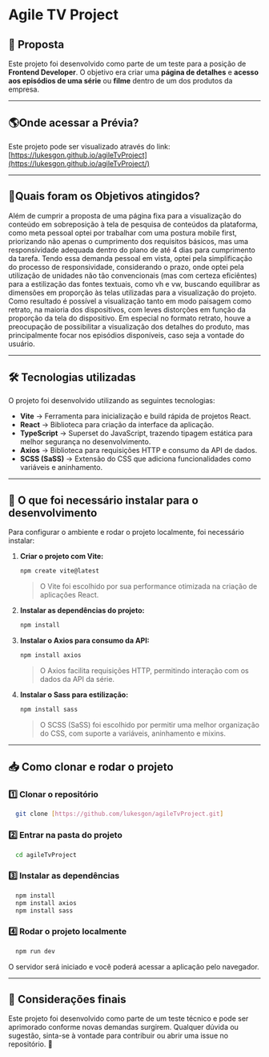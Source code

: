 # Agile TV Project

## 📌 Proposta
Este projeto foi desenvolvido como parte de um teste para a posição de **Frontend Developer**. O objetivo era criar uma **página de detalhes** e **acesso aos episódios de uma série** ou **filme** dentro de um dos produtos da empresa.

---

## 🌎Onde acessar a Prévia?
Este projeto pode ser visualizado através do link: [https://lukesgon.github.io/agileTvProject](https://lukesgon.github.io/agileTvProject/)

---

## 🎯Quais foram os Objetivos atingidos?
Além de cumprir a proposta de uma página fixa para a visualização do conteúdo em sobreposição à tela de pesquisa de conteúdos da plataforma, como meta pessoal optei por trabalhar com uma postura mobile first, priorizando não apenas o cumprimento dos requisitos básicos, mas uma responsividade adequada dentro do plano de até 4 dias para cumprimento da tarefa.
Tendo essa demanda pessoal em vista, optei pela simplificação do processo de responsividade, considerando o prazo, onde optei pela utilização de unidades não tão convencionais (mas com certeza eficiêntes) para a estilização das fontes textuais, como vh e vw, buscando equilibrar as dimensões em proporção às telas utilizadas para a visualização do projeto. Como resultado é possível a visualização tanto em modo paisagem como retrato, na maioria dos dispositivos, com leves distorções em função da proporção da tela do dispositivo.
Em especial no formato retrato, houve a preocupação de possibilitar a visualização dos detalhes do produto, mas principalmente focar nos episódios disponíveis, caso seja a vontade do usuário.

---
## 🛠 Tecnologias utilizadas
O projeto foi desenvolvido utilizando as seguintes tecnologias:
- **Vite** → Ferramenta para inicialização e build rápida de projetos React.
- **React** → Biblioteca para criação da interface da aplicação.
- **TypeScript** → Superset do JavaScript, trazendo tipagem estática para melhor segurança no desenvolvimento.
- **Axios** → Biblioteca para requisições HTTP e consumo da API de dados.
- **SCSS (SaSS)** → Extensão do CSS que adiciona funcionalidades como variáveis e aninhamento.

---

## 🚀 O que foi necessário instalar para o desenvolvimento
Para configurar o ambiente e rodar o projeto localmente, foi necessário instalar:

1. **Criar o projeto com Vite:**
   ```sh
   npm create vite@latest
   ```
   > O Vite foi escolhido por sua performance otimizada na criação de aplicações React.

2. **Instalar as dependências do projeto:**
   ```sh
   npm install
   ```

3. **Instalar o Axios para consumo da API:**
   ```sh
   npm install axios
   ```
   > O Axios facilita requisições HTTP, permitindo interação com os dados da API da série.

4. **Instalar o Sass para estilização:**
   ```sh
   npm install sass
   ```
   > O SCSS (SaSS) foi escolhido por permitir uma melhor organização do CSS, com suporte a variáveis, aninhamento e mixins.

---

## 📥 Como clonar e rodar o projeto

### 1️⃣ Clonar o repositório

```sh
  git clone [https://github.com/lukesgon/agileTvProject.git]
```

### 2️⃣ Entrar na pasta do projeto
```sh
  cd agileTvProject
```

### 3️⃣ Instalar as dependências
```sh
  npm install
  npm install axios
  npm install sass
```

### 4️⃣ Rodar o projeto localmente
```sh
  npm run dev
```
O servidor será iniciado e você poderá acessar a aplicação pelo navegador.

---

## 📝 Considerações finais
Este projeto foi desenvolvido como parte de um teste técnico e pode ser aprimorado conforme novas demandas surgirem. Qualquer dúvida ou sugestão, sinta-se à vontade para contribuir ou abrir uma issue no repositório. 🚀

